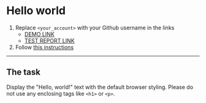 # Hello world
1. Replace `<your_account>` with your Github username in the links
    - [DEMO LINK](https://ostapiuss.github.io/layout_hello-world/src/index.html) <br>
    - [TEST REPORT LINK](https://ostapiuss.github.io/layout_hello-world/report/html_report/index.html)
2. Follow [this instructions](https://mate-academy.github.io/layout_task-guideline/)
___

## The task 
Display the "Hello, world!" text with the default browser styling. Please do not 
use any enclosing tags like `<h1>` or `<p>`.
